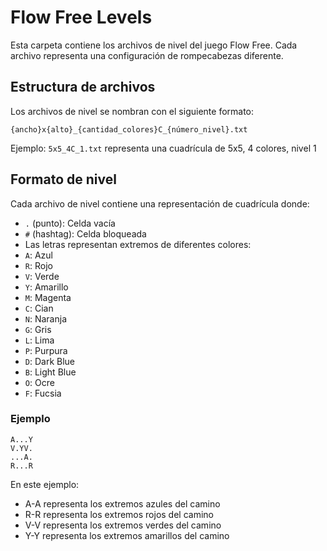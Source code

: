 # Flow Free Levels

Esta carpeta contiene los archivos de nivel del juego Flow Free. Cada archivo representa una configuración de rompecabezas diferente.

## Estructura de archivos

Los archivos de nivel se nombran con el siguiente formato:
```
{ancho}x{alto}_{cantidad_colores}C_{número_nivel}.txt
```
Ejemplo: `5x5_4C_1.txt` representa una cuadrícula de 5x5, 4 colores, nivel 1

## Formato de nivel

Cada archivo de nivel contiene una representación de cuadrícula donde:

- `.` (punto): Celda vacía
- `#` (hashtag): Celda bloqueada
- Las letras representan extremos de diferentes colores:
- `A`: Azul
- `R`: Rojo
- `V`: Verde
- `Y`: Amarillo
- `M`: Magenta
- `C`: Cian
- `N`: Naranja
- `G`: Gris
- `L`: Lima
- `P`: Purpura
- `D`: Dark Blue
- `B`: Light Blue
- `O`: Ocre
- `F`: Fucsia

### Ejemplo
```
A...Y
V.YV.
...A.
R...R
```
En este ejemplo:
- A-A representa los extremos azules del camino
- R-R representa los extremos rojos del camino
- V-V representa los extremos verdes del camino
- Y-Y representa los extremos amarillos del camino